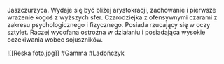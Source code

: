 Jaszczurzyca. Wydaje się być bliżej arystokracji, zachowanie i pierwsze wrażenie kogoś z wyższych sfer. Czarodziejka z ofensywnymi czarami z zakresu psychologicznego i fizycznego. Posiada rzucający się w oczy sztylet. Raczej wycofana ostrożna w działaniu i posiadająca wysokie oczekiwania wobec sojuszników.

![[Reska foto.jpg]]
#Gamma #Ladończyk 